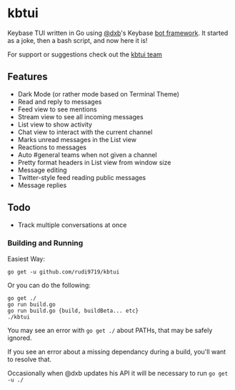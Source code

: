 # kbtui
Keybase TUI written in Go using [@dxb](https://keybase.io/dxb)'s 
Keybase [bot framework](https://godoc.org/samhofi.us/x/keybase).
It started as a joke, then a bash script, and now here it is!

For support or suggestions check out the [kbtui team](https://keybase.io/team/kbtui)

## Features
* Dark Mode (or rather mode based on Terminal Theme)
* Read and reply to messages
* Feed view to see mentions
* Stream view to see all incoming messages
* List view to show activity
* Chat view to interact with the current channel
* Marks unread messages in the List view
* Reactions to messages
* Auto #general teams when not given a channel
* Pretty format headers in List view from window size
* Message editing
* Twitter-style feed reading public messages
* Message replies

## Todo
* Track multiple conversations at once


### Building and Running
Easiest Way:
```
go get -u github.com/rudi9719/kbtui
```
Or you can do the following:
```
go get ./
go run build.go
go run build.go {build, buildBeta... etc}
./kbtui
```

You may see an error with `go get ./` about PATHs, that may be safely ignored.

If you see an error about a missing dependancy during a build, you'll want to resolve that.


Occasionally when @dxb updates his API it will be necessary to run 
`go get -u ./`
